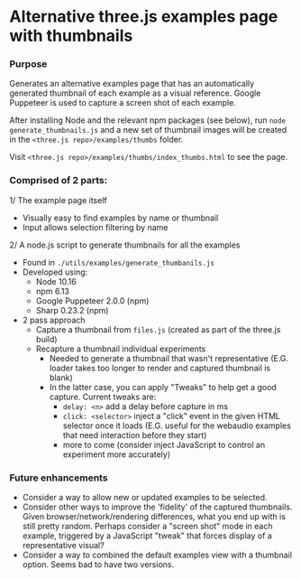 # Alternative three.js examples page with thumbnails #

### Purpose ###

Generates an alternative examples page that has an automatically generated thumbnail of each example as a visual reference. Google Puppeteer is used to capture a screen shot of each example. 

After installing Node and the relevant npm packages (see below), run `node generate_thumbnails.js` and a new set of thumbnail images will be created in the `<three.js repo>/examples/thumbs` folder. 

Visit `<three.js repo>/examples/thumbs/index_thumbs.html` to see the page.

### Comprised of 2 parts: ###

1/ The example page itself
  * Visually easy to find examples by name or thumbnail
  * Input allows selection filtering by name

2/ A node.js script to generate thumbnails for all the examples
* Found in `./utils/examples/generate_thumbanils.js`
* Developed using:
  * Node 10.16
  * npm 6.13
  * Google Puppeteer 2.0.0 (npm)
  * Sharp 0.23.2 (npm)
* 2 pass approach
  * Capture a thumbnail from `files.js` (created as part of the three.js build)
  * Recapture a thumbnail individual experiments
    * Needed to generate a thumbnail that wasn't representative (E.G. loader takes too longer to render and captured thumbnail is blank)
    * In the latter case, you can apply "Tweaks" to help get a good capture. Current tweaks are:
        * `delay: <n>` add a delay before capture in ms
        * `click: <selector>` inject a "click" event in the given HTML selector once it loads (E.G. useful for the webaudio examples that need interaction before they start)
        * more to come (consider inject JavaScript to control an experiment more accurately)

### Future enhancements ###
* Consider a way to allow new or updated examples to be selected.
* Consider other ways to improve the 'fidelity' of the captured thumbnails. Given browser/network/rendering differences, what you end up with is still pretty random.  Perhaps consider a "screen shot" mode in each example, triggered by a JavaScript "tweak" that forces display of a representative visual?
* Consider a way to combined the default examples view with a thumbnail option.  Seems bad to have two versions.
